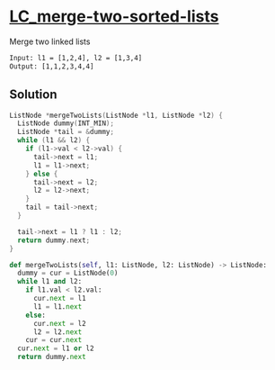 # [LC_merge-two-sorted-lists](https://leetcode.com/problems/merge-two-sorted-lists)

Merge two linked lists


```txt
Input: l1 = [1,2,4], l2 = [1,3,4]
Output: [1,1,2,3,4,4]
```

## Solution

```cpp
ListNode *mergeTwoLists(ListNode *l1, ListNode *l2) {
  ListNode dummy(INT_MIN);
  ListNode *tail = &dummy;
  while (l1 && l2) {
    if (l1->val < l2->val) {
      tail->next = l1;
      l1 = l1->next;
    } else {
      tail->next = l2;
      l2 = l2->next;
    }
    tail = tail->next;
  }

  tail->next = l1 ? l1 : l2;
  return dummy.next;
}

```

```py
def mergeTwoLists(self, l1: ListNode, l2: ListNode) -> ListNode:
  dummy = cur = ListNode(0)
  while l1 and l2:
    if l1.val < l2.val:
      cur.next = l1
      l1 = l1.next
    else:
      cur.next = l2
      l2 = l2.next
    cur = cur.next
  cur.next = l1 or l2
  return dummy.next
```
